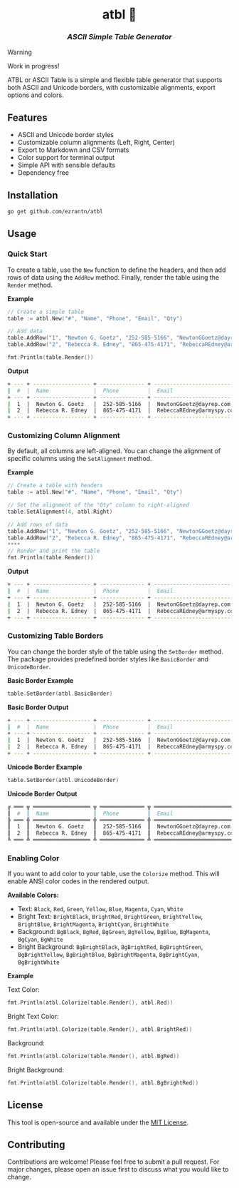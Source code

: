 <div align="center"> 

<h1>atbl 🏓</h1>
<h3><i>ASCII Simple Table Generator</i></h3>

</div>

> [!WARNING]
> Work in progress!

ATBL or ASCII Table is a simple and flexible table generator that supports both ASCII and Unicode borders, with customizable alignments, export options and colors.

## Features

- ASCII and Unicode border styles
- Customizable column alignments (Left, Right, Center)
- Export to Markdown and CSV formats
- Color support for terminal output
- Simple API with sensible defaults
- Dependency free

## Installation

```bash
go get github.com/ezrantn/atbl
```

## Usage

### Quick Start

To create a table, use the `New` function to define the headers, and then add rows of data using the `AddRow` method. Finally, render the table using the `Render` method.

**Example**

```go
// Create a simple table
table := atbl.New("#", "Name", "Phone", "Email", "Qty")

// Add data
table.AddRow("1", "Newton G. Goetz", "252-585-5166", "NewtonGGoetz@dayrep.com", "10")
table.AddRow("2", "Rebecca R. Edney", "865-475-4171", "RebeccaREdney@armyspy.com", "12")

fmt.Println(table.Render())
```

**Output**

```bash
+ --- + ------------------ + -------------- + --------------------------- + ----- +
|  #  |  Name              |  Phone         |  Email                      |  Qty  | 
+ --- + ------------------ + -------------- + --------------------------- + ----- +
|  1  |  Newton G. Goetz   |  252-585-5166  |  NewtonGGoetz@dayrep.com    |  10   | 
|  2  |  Rebecca R. Edney  |  865-475-4171  |  RebeccaREdney@armyspy.com  |  12   | 
+ --- + ------------------ + -------------- + --------------------------- + ----- +
```

### Customizing Column Alignment

By default, all columns are left-aligned. You can change the alignment of specific columns using the `SetAlignment` method.

**Example**

```go
// Create a table with headers
table := atbl.New("#", "Name", "Phone", "Email", "Qty")

// Set the alignment of the "Qty" column to right-aligned
table.SetAlignment(4, atbl.Right)

// Add rows of data
table.AddRow("1", "Newton G. Goetz", "252-585-5166", "NewtonGGoetz@dayrep.com", "10")
table.AddRow("2", "Rebecca R. Edney", "865-475-4171", "RebeccaREdney@armyspy.com", "12")
****
// Render and print the table
fmt.Println(table.Render())
```

**Output**

```bash
+ --- + ------------------ + -------------- + --------------------------- + ----- +
|  #  |  Name              |  Phone         |  Email                      |  Qty  | 
+ --- + ------------------ + -------------- + --------------------------- + ----- +
|  1  |  Newton G. Goetz   |  252-585-5166  |  NewtonGGoetz@dayrep.com    |    10 | 
|  2  |  Rebecca R. Edney  |  865-475-4171  |  RebeccaREdney@armyspy.com  |    12 | 
+ --- + ------------------ + -------------- + --------------------------- + ----- +
```

### Customizing Table Borders

You can change the border style of the table using the `SetBorder` method. The package provides predefined border styles like `BasicBorder` and `UnicodeBorder`.

**Basic Border Example**

```go
table.SetBorder(atbl.BasicBorder)
```

**Basic Border Output**

```bash
+ --- + ------------------ + -------------- + --------------------------- + ----- +
|  #  |  Name              |  Phone         |  Email                      |  Qty  | 
+ --- + ------------------ + -------------- + --------------------------- + ----- +
|  1  |  Newton G. Goetz   |  252-585-5166  |  NewtonGGoetz@dayrep.com    |  10   | 
|  2  |  Rebecca R. Edney  |  865-475-4171  |  RebeccaREdney@armyspy.com  |  12   | 
+ --- + ------------------ + -------------- + --------------------------- + ----- +
```

**Unicode Border Example**

```go
table.SetBorder(atbl.UnicodeBorder)
```

**Unicode Border Output**

```bash
╔ ═══ ╦ ══════════════════ ╦ ══════════════ ╦ ═══════════════════════════ ╦ ═════ ╗
║  #  ║  Name              ║  Phone         ║  Email                      ║  Qty  ║ 
╠ ═══ ╬ ══════════════════ ╬ ══════════════ ╬ ═══════════════════════════ ╬ ═════ ╣
║  1  ║  Newton G. Goetz   ║  252-585-5166  ║  NewtonGGoetz@dayrep.com    ║  10   ║ 
║  2  ║  Rebecca R. Edney  ║  865-475-4171  ║  RebeccaREdney@armyspy.com  ║  12   ║ 
╚ ═══ ╩ ══════════════════ ╩ ══════════════ ╩ ═══════════════════════════ ╩ ═════ ╝
```

### Enabling Color

If you want to add color to your table, use the `Colorize` method. This will enable ANSI color codes in the rendered output.

**Available Colors:**

- Text: `Black`, `Red`, `Green`, `Yellow`, `Blue`, `Magenta`, `Cyan`, `White`
- Bright Text: `BrightBlack`, `BrightRed`, `BrightGreen`, `BrightYellow`, `BrightBlue`, `BrightMagenta`, `BrightCyan`, `BrightWhite`
- Background: `BgBlack`, `BgRed`, `BgGreen`, `BgYellow`, `BgBlue`, `BgMagenta`, `BgCyan`, `BgWhite`
- Bright Background: `BgBrightBlack`, `BgBrightRed`, `BgBrightGreen`, `BgBrightYellow`, `BgBrightBlue`, `BgBrightMagenta`, `BgBrightCyan`, `BgBrightWhite`

**Example**

Text Color:

```go
fmt.Println(atbl.Colorize(table.Render(), atbl.Red))
```

Bright Text Color:

```go
fmt.Println(atbl.Colorize(table.Render(), atbl.BrightRed))
```

Background:

```go
fmt.Println(atbl.Colorize(table.Render(), atbl.BgRed))
```

Bright Background:

```go
fmt.Println(atbl.Colorize(table.Render(), atbl.BgBrightRed))
```

## License

This tool is open-source and available under the [MIT License](https://github.com/ezrantn/atbl/blob/main/LICENSE).

## Contributing

Contributions are welcome! Please feel free to submit a pull request. For major changes, please open an issue first to discuss what you would like to change.